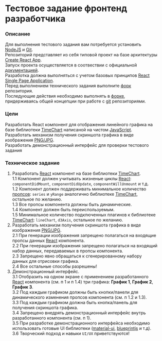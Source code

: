 # Тестовое задание фронтенд разработчика

### Описание
Для выполнения тестового задания вам потребуется установить [NodeJS](https://nodejs.org/en) и [Git](https://git-scm.com/).  
Репозиторий представляет из себя типовой проект на базе архитектуры [Create React App](https://create-react-app.dev/).  
Запуск проекта осуществляется в соотвествии c официальной [документацией](https://create-react-app.dev/docs/getting-started).  
Разработка должна выполняться с учетом базовых принципов [React Single Page Application](https://legacy.reactjs.org/docs/faq-structure.html).  
Перед выполнением технического задания выполните [форк](https://docs.github.com/ru/get-started/quickstart/fork-a-repo) репозитория.  
Последующие действия необходимо выполнять в [форке](https://docs.github.com/ru/get-started/quickstart/fork-a-repo), придерживаясь общей концепции при работе с [git](https://git-scm.com/) репозиториями.  

### Цели
Разработать React компонент для отображения линейного графика на базе библиотеки [TimeChart](https://github.com/huww98/TimeChart) написаной на чистом [JavaScript](https://ru.wikipedia.org/wiki/JavaScript).  
Разработать механизм получения скриншота графика в виде изображения [PNG/JPG](https://ru.wikipedia.org/wiki/PNG).  
Разработать демонстрационный интерфейс для проверки тестового задания

### Техническое задание  
1. Разработать [React](https://create-react-app.dev/) компонент на базе библиотеки [TimeChart](https://github.com/huww98/TimeChart).  
  1.1 Компонент должен учитывать жизненые циклы [React](https://create-react-app.dev/): `componentDidMount`, `componentDidUpdate`, `componentWillUnmount` и т.д.  
  1.2 Компонент должен поддерживать минимальное количество [пропсов](https://react.dev/learn/passing-props-to-a-component): `series` и `yRange` аналогично библиотеке [TimeChart](https://github.com/huww98/TimeChart), остальное по желанию.  
  1.3 Все пропсы компонента должны быть динамические.  
  1.4 Компонент должен быть переиспользуемым.  
  1.5 Минимальное количество подключенных плагинов к библиотеке [TimeChart](https://github.com/huww98/TimeChart): `lineChart`, `d3Axis`, остальное по желанию.    
2. Разработать механизм получения скриншота графика в виде изображения [PNG/JPG](https://ru.wikipedia.org/wiki/PNG).  
  2.1 При генерации изображения запрещено полагаться на входящие пропсы данных [React](https://create-react-app.dev/) компонента.  
  2.2 При генерации изображения запрещено полагаться на входящий набор данных, передаваемых в пропсы компонента.  
  2.3 Запрещено явно обращаться к сгенерированному набору данных для отрисовки графика.  
  2.4 Все остальные способы разрешены!  
4. Демонстрационный интерфейс.  
  3.1 Отобразить на одном экране с применением разработанного [React](https://create-react-app.dev/) компонента (см. п 1 и п 1.4) три графика: **График 1**, **График 2**, **График 3**.  
  3.2 Под каждым графиком должны быть кнопки/панели для динамического изменения пропсов компонента (см. п 1.2 и 1.3).  
  3.3 Под каждым графиком должна быть кнопка/панель для получения скриншота графика.  
  3.4 Запрещено внедрять демонстрационный интерфейс внутрь разработанного компонента (см. п 1).  
  3.5 При разработке демонстрационного интерфейса необходимо использовать готовые UI библиотеки ([material-ui](https://mui.com/), [blueprintjs](https://blueprintjs.com/) и т.д).  
  3.6 Творческий подход и навыки `UI/UX` приветствуются!
